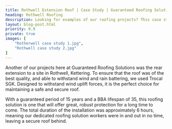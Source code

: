 ```yaml
---
title: Rothwell Extension Roof | Case Study | Guaranteed Roofing Solutions
heading: Rothwell Roofing
description: Looking for examples of our roofing projects? This case study details our roofing work on an extension in Rothwell, Kettering.
layout: blog-post.html
priority: 0.9
private: true
images: [
    "Rotherwell case study 1.jpg",
    "Rothwell case study 2.jpg"
]
---
```


Another of our projects here at Guaranteed Roofing Solutions was the rear extension to a site in Rothwell, Kettering. To ensure that the roof was of the best quality, and able to withstand wind and rain battering, we used Trocal SGK. Designed to withstand wind uplift forces, it is the perfect choice for maintaining a safe and secure roof. 

With a guaranteed period of 15 years and a BBA lifespan of 35, this roofing solution is one that will offer great, robust protection for a long time to come. The total duration of the installation was approximately 6 hours, meaning our dedicated roofing solution workers were in and out in no time, leaving a secure roof behind. 
